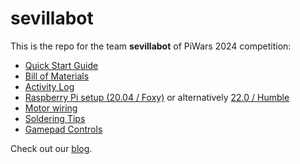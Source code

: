 # sevillabot
This is the repo for the team **sevillabot** of PiWars 2024 competition:
* [Quick Start Guide](./Quick-start-guide.md)
* [Bill of Materials](./BOM.md)
* [Activity Log](./activity_log.md)
* [Raspberry Pi setup (20.04 / Foxy)](./RPi_setup_foxy.md) or alternatively [22.0 / Humble](./RPi_setup_humble.md)
* [Motor wiring](./wiring.md)
* [Soldering Tips](./soldering.md)
* [Gamepad Controls](./gamepad_controls.md)

Check out our [blog](https://sevillabot.blog).
